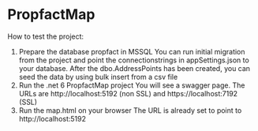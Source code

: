 # PropfactMap

How to test the project:
1. Prepare the database propfact in MSSQL
  You can run initial migration from the project and point the connectionstrings in appSettings.json to your database.
  After the dbo.AddressPoints has been created, you can seed the data by using bulk insert from a csv file
2. Run the .net 6 PropfactMap project
  You will see a swagger page. The URLs are http://localhost:5192 (non SSL) and https://localhost:7192 (SSL)
3. Run the map.html on your browser
  The URL is already set to point to http://localhost:5192
